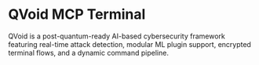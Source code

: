 # QVoid MCP Terminal 
 
QVoid is a post-quantum-ready AI-based cybersecurity framework featuring real-time attack detection, modular ML plugin support, encrypted terminal flows, and a dynamic command pipeline. 
